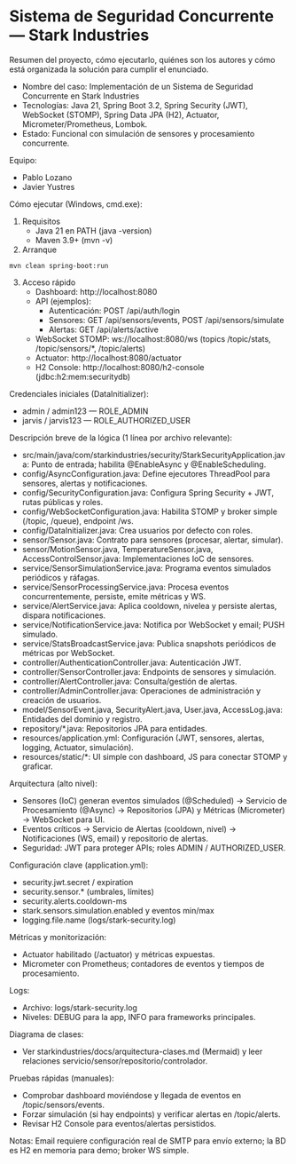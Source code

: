 # Sistema de Seguridad Concurrente — Stark Industries

Resumen del proyecto, cómo ejecutarlo, quiénes son los autores y cómo está organizada la solución para cumplir el enunciado.

- Nombre del caso: Implementación de un Sistema de Seguridad Concurrente en Stark Industries
- Tecnologías: Java 21, Spring Boot 3.2, Spring Security (JWT), WebSocket (STOMP), Spring Data JPA (H2), Actuator, Micrometer/Prometheus, Lombok.
- Estado: Funcional con simulación de sensores y procesamiento concurrente.

Equipo:
- Pablo Lozano
- Javier Yustres

Cómo ejecutar (Windows, cmd.exe):
1) Requisitos
   - Java 21 en PATH (java -version)
   - Maven 3.9+ (mvn -v)
2) Arranque
```
mvn clean spring-boot:run
```
3) Acceso rápido
   - Dashboard: http://localhost:8080
   - API (ejemplos):
     - Autenticación: POST /api/auth/login
     - Sensores: GET /api/sensors/events, POST /api/sensors/simulate
     - Alertas: GET /api/alerts/active
   - WebSocket STOMP: ws://localhost:8080/ws (topics /topic/stats, /topic/sensors/*, /topic/alerts)
   - Actuator: http://localhost:8080/actuator
   - H2 Console: http://localhost:8080/h2-console (jdbc:h2:mem:securitydb)

Credenciales iniciales (DataInitializer):
- admin / admin123 — ROLE_ADMIN
- jarvis / jarvis123 — ROLE_AUTHORIZED_USER

Descripción breve de la lógica (1 línea por archivo relevante):
- src/main/java/com/starkindustries/security/StarkSecurityApplication.java: Punto de entrada; habilita @EnableAsync y @EnableScheduling.
- config/AsyncConfiguration.java: Define ejecutores ThreadPool para sensores, alertas y notificaciones.
- config/SecurityConfiguration.java: Configura Spring Security + JWT, rutas públicas y roles.
- config/WebSocketConfiguration.java: Habilita STOMP y broker simple (/topic, /queue), endpoint /ws.
- config/DataInitializer.java: Crea usuarios por defecto con roles.
- sensor/Sensor.java: Contrato para sensores (procesar, alertar, simular).
- sensor/MotionSensor.java, TemperatureSensor.java, AccessControlSensor.java: Implementaciones IoC de sensores.
- service/SensorSimulationService.java: Programa eventos simulados periódicos y ráfagas.
- service/SensorProcessingService.java: Procesa eventos concurrentemente, persiste, emite métricas y WS.
- service/AlertService.java: Aplica cooldown, nivelea y persiste alertas, dispara notificaciones.
- service/NotificationService.java: Notifica por WebSocket y email; PUSH simulado.
- service/StatsBroadcastService.java: Publica snapshots periódicos de métricas por WebSocket.
- controller/AuthenticationController.java: Autenticación JWT.
- controller/SensorController.java: Endpoints de sensores y simulación.
- controller/AlertController.java: Consulta/gestión de alertas.
- controller/AdminController.java: Operaciones de administración y creación de usuarios.
- model/SensorEvent.java, SecurityAlert.java, User.java, AccessLog.java: Entidades del dominio y registro.
- repository/*.java: Repositorios JPA para entidades.
- resources/application.yml: Configuración (JWT, sensores, alertas, logging, Actuator, simulación).
- resources/static/*: UI simple con dashboard, JS para conectar STOMP y graficar.

Arquitectura (alto nivel):
- Sensores (IoC) generan eventos simulados (@Scheduled) -> Servicio de Procesamiento (@Async) -> Repositorios (JPA) y Métricas (Micrometer) -> WebSocket para UI.
- Eventos críticos -> Servicio de Alertas (cooldown, nivel) -> Notificaciones (WS, email) y repositorio de alertas.
- Seguridad: JWT para proteger APIs; roles ADMIN / AUTHORIZED_USER.

Configuración clave (application.yml):
- security.jwt.secret / expiration
- security.sensor.* (umbrales, límites)
- security.alerts.cooldown-ms
- stark.sensors.simulation.enabled y eventos min/max
- logging.file.name (logs/stark-security.log)

Métricas y monitorización:
- Actuator habilitado (/actuator) y métricas expuestas.
- Micrometer con Prometheus; contadores de eventos y tiempos de procesamiento.

Logs:
- Archivo: logs/stark-security.log
- Niveles: DEBUG para la app, INFO para frameworks principales.

Diagrama de clases:
- Ver starkindustries/docs/arquitectura-clases.md (Mermaid) y leer relaciones servicio/sensor/repositorio/controlador.

Pruebas rápidas (manuales):
- Comprobar dashboard moviéndose y llegada de eventos en /topic/sensors/events.
- Forzar simulación (si hay endpoints) y verificar alertas en /topic/alerts.
- Revisar H2 Console para eventos/alertas persistidos.

Notas: Email requiere configuración real de SMTP para envío externo; la BD es H2 en memoria para demo; broker WS simple.

